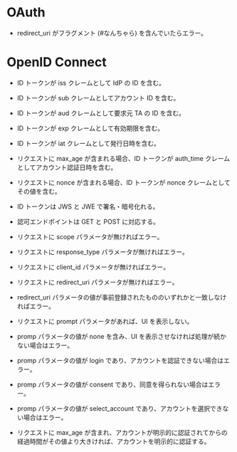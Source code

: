 OAuth
===

+ redirect_uri がフラグメント (#なんちゃら) を含んでいたらエラー。


OpenID Connect
===

+ ID トークンが iss クレームとして IdP の ID を含む。
+ ID トークンが sub クレームとしてアカウント ID を含む。
+ ID トークンが aud クレームとして要求元 TA の ID を含む。
+ ID トークンが exp クレームとして有効期限を含む。
+ ID トークンが iat クレームとして発行日時を含む。
+ リクエストに max_age が含まれる場合、ID トークンが auth_time クレームとしてアカウント認証日時を含む。
+ リクエストに nonce が含まれる場合、ID トークンが nonce クレームとしてその値を含む。
+ ID トークンは JWS と JWE で署名・暗号化れる。


+ 認可エンドポイントは GET と POST に対応する。
+ リクエストに scope パラメータが無ければエラー。
+ リクエストに response_type パラメータが無ければエラー。
+ リクエストに client_id パラメータが無ければエラー。
+ リクエストに redirect_uri パラメータが無ければエラー。
+ redirect_uri パラメータの値が事前登録されたもののいずれかと一致しなければエラー。
+ リクエストに prompt パラメータがあれば、UI を表示しない。
+ promp パラメータの値が none を含み、UI を表示させなければ処理が続かない場合はエラー。
+ promp パラメータの値が login であり、アカウントを認証できない場合はエラー。
+ promp パラメータの値が consent であり、同意を得られない場合はエラー。
+ promp パラメータの値が select_account であり、アカウントを選択できない場合はエラー。
+ リクエストに max_age が含まれ、アカウントが明示的に認証されてからの経過時間がその値より大きければ、アカウントを明示的に認証する。
